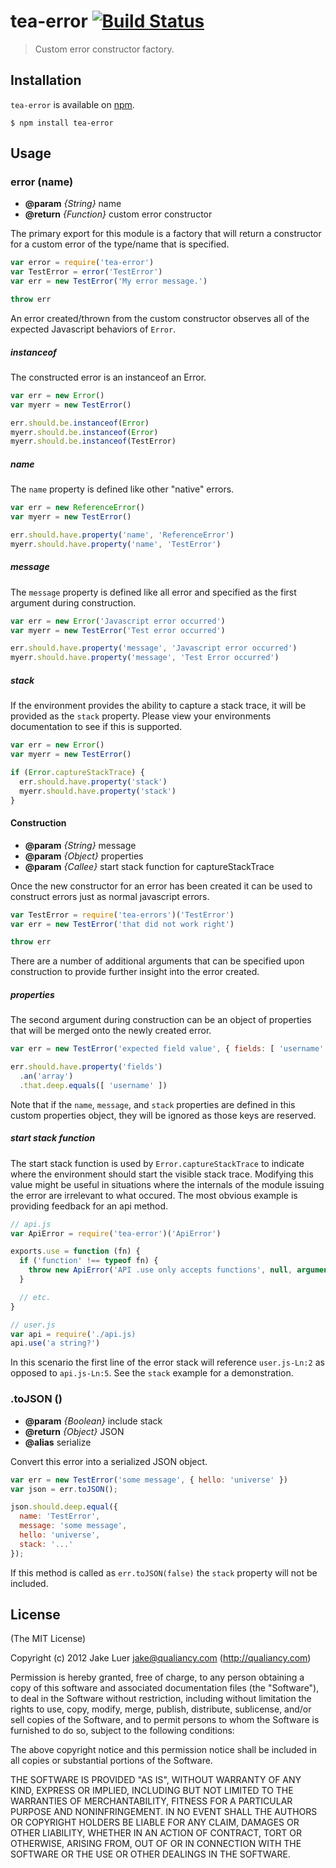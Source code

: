 # tea-error [![Build Status](https://secure.travis-ci.org/logicalparadox/tea-error.png?branch=master)](https://travis-ci.org/logicalparadox/tea-error)

> Custom error constructor factory.

## Installation

`tea-error` is available on [npm](http://npmjs.org).

    $ npm install tea-error

## Usage

### error (name)

* **@param** _{String}_ name 
* **@return** _{Function}_  custom error constructor

The primary export for this module is a factory
that will return a constructor for a custom error
of the type/name that is specified.

```js
var error = require('tea-error')
var TestError = error('TestError')
var err = new TestError('My error message.')

throw err
```

An error created/thrown from the custom constructor
observes all of the expected Javascript behaviors of
`Error`.

##### instanceof

The constructed error is an instanceof an Error.

```js
var err = new Error()
var myerr = new TestError()

err.should.be.instanceof(Error)
myerr.should.be.instanceof(Error)
myerr.should.be.instanceof(TestError)
```

##### name

The `name` property is defined like other "native" errors.

```js
var err = new ReferenceError()
var myerr = new TestError()

err.should.have.property('name', 'ReferenceError')
myerr.should.have.property('name', 'TestError')
```

##### message

The `message` property is defined like all error and specified
as the first argument during construction.

```js
var err = new Error('Javascript error occurred')
var myerr = new TestError('Test error occurred')

err.should.have.property('message', 'Javascript error occurred')
myerr.should.have.property('message', 'Test Error occurred')
```

##### stack

If the environment provides the ability to capture a stack trace,
it will be provided as the `stack` property. Please view your environments
documentation to see if this is supported.

```js
var err = new Error()
var myerr = new TestError()

if (Error.captureStackTrace) {
  err.should.have.property('stack')
  myerr.should.have.property('stack')
}
```

#### Construction

* **@param** _{String}_ message 
* **@param** _{Object}_ properties 
* **@param** _{Callee}_ start stack function for captureStackTrace

Once the new constructor for an error has been created
it can be used to construct errors just as normal javascript
errors.

```js
var TestError = require('tea-errors')('TestError')
var err = new TestError('that did not work right')

throw err
```

There are a number of additional arguments that can be
specified upon construction to provide further insight
into the error created.

##### properties

The second argument during construction can be an object
of properties that will be merged onto the newly created error.

```js
var err = new TestError('expected field value', { fields: [ 'username' ] })

err.should.have.property('fields')
  .an('array')
  .that.deep.equals([ 'username' ])
```

Note that if the `name`, `message`, and `stack` properties are defined
in this custom properties object, they will be ignored as those keys
are reserved.

##### start stack function

The start stack function is used by `Error.captureStackTrace`
to indicate where the environment should start the visible
stack trace. Modifying this value might be useful in situations
where the internals of the module issuing the error are irrelevant
to what occured. The most obvious example is providing feedback
for an api method.

```js
// api.js
var ApiError = require('tea-error')('ApiError')

exports.use = function (fn) {
  if ('function' !== typeof fn) {
    throw new ApiError('API .use only accepts functions', null, arguments.callee);
  }

  // etc.
}

// user.js
var api = require('./api.js)
api.use('a string?')
```

In this scenario the first line of the error stack will reference
`user.js-Ln:2` as opposed to `api.js-Ln:5`. See the `stack` example
for a demonstration.


### .toJSON ()

* **@param** _{Boolean}_ include stack
* **@return** _{Object}_  JSON
* **@alias** serialize

Convert this error into a serialized JSON object.

```js
var err = new TestError('some message', { hello: 'universe' })
var json = err.toJSON();

json.should.deep.equal({
  name: 'TestError',
  message: 'some message',
  hello: 'universe',
  stack: '...'
});
```

If this method is called as `err.toJSON(false)` the
`stack` property will not be included.



## License

(The MIT License)

Copyright (c) 2012 Jake Luer <jake@qualiancy.com> (http://qualiancy.com)

Permission is hereby granted, free of charge, to any person obtaining a copy
of this software and associated documentation files (the "Software"), to deal
in the Software without restriction, including without limitation the rights
to use, copy, modify, merge, publish, distribute, sublicense, and/or sell
copies of the Software, and to permit persons to whom the Software is
furnished to do so, subject to the following conditions:

The above copyright notice and this permission notice shall be included in
all copies or substantial portions of the Software.

THE SOFTWARE IS PROVIDED "AS IS", WITHOUT WARRANTY OF ANY KIND, EXPRESS OR
IMPLIED, INCLUDING BUT NOT LIMITED TO THE WARRANTIES OF MERCHANTABILITY,
FITNESS FOR A PARTICULAR PURPOSE AND NONINFRINGEMENT. IN NO EVENT SHALL THE
AUTHORS OR COPYRIGHT HOLDERS BE LIABLE FOR ANY CLAIM, DAMAGES OR OTHER
LIABILITY, WHETHER IN AN ACTION OF CONTRACT, TORT OR OTHERWISE, ARISING FROM,
OUT OF OR IN CONNECTION WITH THE SOFTWARE OR THE USE OR OTHER DEALINGS IN
THE SOFTWARE.
